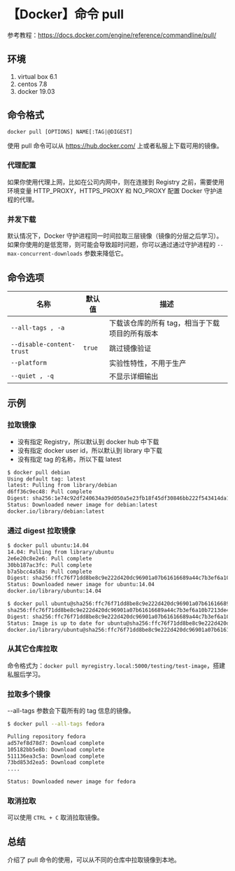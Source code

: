 # 【Docker】命令 pull

参考教程：https://docs.docker.com/engine/reference/commandline/pull/

## 环境

1. virtual box 6.1
2. centos 7.8
3. docker 19.03

## 命令格式

`docker pull [OPTIONS] NAME[:TAG|@DIGEST]`

使用 pull 命令可以从 https://hub.docker.com/ 上或者私服上下载可用的镜像。

### 代理配置

如果你使用代理上网，比如在公司内网中，则在连接到 Registry 之前，需要使用环境变量 HTTP_PROXY，HTTPS_PROXY 和 NO_PROXY 配置 Docker 守护进程的代理。

### 并发下载

默认情况下，Docker 守护进程同一时间拉取三层镜像（镜像的分层之后学习）。如果你使用的是低宽带，则可能会导致超时问题，你可以通过通过守护进程的 `--max-concurrent-downloads` 参数来降低它。

## 命令选项

| 名称 | 默认值 | 描述 |
| --- | --- | --- |
| `--all-tags , -a` |  | 下载该仓库的所有 tag，相当于下载项目的所有版本 |
| `--disable-content-trust` | `true` | 跳过镜像验证 |
| `--platform` |  | 实验性特性，不用于生产 |
| `--quiet , -q` |  | 不显示详细输出 |

## 示例

### 拉取镜像

* 没有指定 Registry，所以默认到 docker hub 中下载
* 没有指定 docker user id，所以默认到 library 中下载
* 没有指定 tag 的名称，所以下载 latest

```sh
$ docker pull debian
Using default tag: latest
latest: Pulling from library/debian
d6ff36c9ec48: Pull complete
Digest: sha256:1e74c92df240634a39d050a5e23fb18f45df30846bb222f543414da180b47a5d
Status: Downloaded newer image for debian:latest
docker.io/library/debian:latest                                                         0
```

### 通过 digest 拉取镜像

```sh
$ docker pull ubuntu:14.04
14.04: Pulling from library/ubuntu
2e6e20c8e2e6: Pull complete
30bb187ac3fc: Pull complete
b7a5bcc4a58a: Pull complete
Digest: sha256:ffc76f71dd8be8c9e222d420dc96901a07b61616689a44c7b3ef6a10b7213de4
Status: Downloaded newer image for ubuntu:14.04
docker.io/library/ubuntu:14.04

$ docker pull ubuntu@sha256:ffc76f71dd8be8c9e222d420dc96901a07b61616689a44c7b3ef6a10b7213de4
sha256:ffc76f71dd8be8c9e222d420dc96901a07b61616689a44c7b3ef6a10b7213de4: Pulling from library/ubuntu
Digest: sha256:ffc76f71dd8be8c9e222d420dc96901a07b61616689a44c7b3ef6a10b7213de4
Status: Image is up to date for ubuntu@sha256:ffc76f71dd8be8c9e222d420dc96901a07b61616689a44c7b3ef6a10b7213de4
docker.io/library/ubuntu@sha256:ffc76f71dd8be8c9e222d420dc96901a07b61616689a44c7b3ef6a10b7213de4
```

### 从其它仓库拉取

命令格式为：`docker pull myregistry.local:5000/testing/test-image`，搭建私服后学习。

### 拉取多个镜像

--all-tags 参数会下载所有的 tag 信息的镜像。

```sh
$ docker pull --all-tags fedora

Pulling repository fedora
ad57ef8d78d7: Download complete
105182bb5e8b: Download complete
511136ea3c5a: Download complete
73bd853d2ea5: Download complete
....

Status: Downloaded newer image for fedora
```

### 取消拉取

可以使用 `CTRL + C` 取消拉取镜像。

## 总结

介绍了 pull 命令的使用，可以从不同的仓库中拉取镜像到本地。

